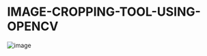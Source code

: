 # IMAGE-CROPPING-TOOL-USING-OPENCV
![image](https://github.com/Raja904/IMAGE-CROPPING-TOOL-USING-OPENCV/assets/108182700/e68a51d6-76e2-4d43-8a3d-8ff73cf15e7c)
